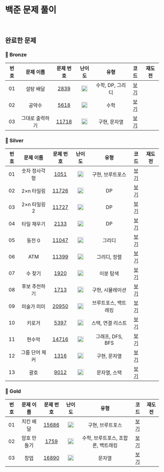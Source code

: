 백준 문제 풀이
==============================
<br>

## 완료한 문제

### 🥉 Bronze

|  번호  |  문제 이름  |  문제 번호  |  난이도  |  유형  |  코드  |  재도전  |
| :-----: | :-----: | :-----: | :-----: | :-----: | :-----: | :-----: |
| 01 | 설탕 배달 | [2839](https://www.acmicpc.net/problem/2839) | <img src="https://static.solved.ac/tier_small/5.svg" width="20px"/> | 수학, DP, 그리디 | [보기](./Bronze/BOJ2839.java) |  |
| 02 | 공약수 | [5618](https://www.acmicpc.net/problem/5618) | <img src="https://static.solved.ac/tier_small/3.svg" width="20px"/> | 수학 | [보기](./Bronze/BOJ5618.java) |  |
| 03 | 그대로 출력하기 | [11718](https://www.acmicpc.net/problem/11718) | <img src="https://static.solved.ac/tier_small/3.svg" width="20px"/> | 구현, 문자열 | [보기](./Bronze/BOJ11718.java) |  |

### 🥈 Silver

|  번호  |  문제 이름  |  문제 번호  |  난이도  |  유형  |  코드  |  재도전  |
| :-----: | :-----: | :-----: | :-----: | :-----: | :-----: | :-----: |
| 01 | 숫자 정사각형 | [1051](https://www.acmicpc.net/problem/1051) | <img src="https://static.solved.ac/tier_small/8.svg" width="20px"/> | 구현, 브루트포스 | [보기](./Silver/BOJ1051.cpp) |  |
| 02 | 2×n 타일링 | [11726](https://www.acmicpc.net/problem/11726) | <img src="https://static.solved.ac/tier_small/8.svg" width="20px"/> | DP | [보기](./Silver/BOJ11726.cpp) |  |
| 03 | 2×n 타일링 2 | [11727](https://www.acmicpc.net/problem/11727) | <img src="https://static.solved.ac/tier_small/8.svg" width="20px"/> | DP | [보기](./Silver/BOJ11727.cpp) |  |
| 04 | 타일 채우기 | [2133](https://www.acmicpc.net/problem/2133) | <img src="https://static.solved.ac/tier_small/10.svg" width="20px"/> | DP | [보기](./Silver/BOJ2133.cpp) |  |
| 05 | 동전 0 | [11047](https://www.acmicpc.net/problem/11047) | <img src="https://static.solved.ac/tier_small/9.svg" width="20px"/> | 그리디 | [보기](./Silver/BOJ11047.java) |  |
| 06 | ATM | [11399](https://www.acmicpc.net/problem/11399) | <img src="https://static.solved.ac/tier_small/8.svg" width="20px"/> | 그리디, 정렬 | [보기](./Silver/BOJ11399.java) |  |
| 07 | 수 찾기 | [1920](https://www.acmicpc.net/problem/1920) | <img src="https://static.solved.ac/tier_small/7.svg" width="20px"/> | 이분 탐색 | [보기](./Silver/BOJ1920.java) |  |
| 08 | 후보 추천하기 | [1713](https://www.acmicpc.net/problem/1713) | <img src="https://static.solved.ac/tier_small/9.svg" width="20px"/> | 구현, 시뮬레이션 | [보기](./Silver/BOJ1713.java) |  |
| 09 | 미술가 미미 | [20950](https://www.acmicpc.net/problem/20950) | <img src="https://static.solved.ac/tier_small/9.svg" width="20px"/> | 브루트포스, 백트래킹 | [보기](./Silver/BOJ20950.java) |  |
| 10 | 키로거 | [5397](https://www.acmicpc.net/problem/5397) | <img src="https://static.solved.ac/tier_small/8.svg" width="20px"/> | 스택, 연결 리스트 | [보기](./Silver/BOJ5397.java) |  |
| 11 | 현수막 | [14716](https://www.acmicpc.net/problem/14716) | <img src="https://static.solved.ac/tier_small/10.svg" width="20px"/> | 그래프, DFS, BFS | [보기](./Silver/BOJ14716.java) |  |
| 12 | 그룹 단어 체커 | [1316](https://www.acmicpc.net/problem/1316) | <img src="https://static.solved.ac/tier_small/6.svg" width="20px"/> | 구현, 문자열 | [보기](./Silver/BOJ1316.java) |  |
| 13 | 괄호 | [9012](https://www.acmicpc.net/problem/9012) | <img src="https://static.solved.ac/tier_small/7.svg" width="20px"/> | 문자열, 스택 | [보기](./Silver/BOJ9012.java) |  |

### 🥇 Gold

|  번호  |  문제 이름  |  문제 번호  |  난이도  |  유형  |  코드  |  재도전  |
| :-----: | :-----: | :-----: | :-----: | :-----: | :-----: | :-----: |
| 01 | 치킨 배달 | [15686](https://www.acmicpc.net/problem/15686) | <img src="https://static.solved.ac/tier_small/11.svg" width="20px"/> | 구현, 브루트포스 | [보기](./Gold/BOJ15686.java) |  |
| 02 | 암호 만들기 | [1759](https://www.acmicpc.net/problem/1759) | <img src="https://static.solved.ac/tier_small/11.svg" width="20px"/> | 수학, 브루트포스, 조합론, 백트래킹 | [보기](./Gold/BOJ1759.java) |  |
| 03 | 창업 | [16890](https://www.acmicpc.net/problem/16890) | <img src="https://static.solved.ac/tier_small/13.svg" width="20px"/> | 문자열 | [보기](./Gold/BOJ16890.java) |  |

[도전신청]: https://img.shields.io/badge/-도전신청-fd9090
[도전완료]: https://img.shields.io/badge/-도전완료-86b4f9
[다른버전]: https://img.shields.io/badge/-다른버전-646eff

[Bronze5]: https://static.solved.ac/tier_small/1.svg
[Bronze4]: https://static.solved.ac/tier_small/2.svg
[Bronze3]: https://static.solved.ac/tier_small/3.svg
[Bronze2]: https://static.solved.ac/tier_small/4.svg
[Bronze1]: https://static.solved.ac/tier_small/5.svg
[Silver5]: https://static.solved.ac/tier_small/6.svg
[Silver4]: https://static.solved.ac/tier_small/7.svg
[Silver3]: https://static.solved.ac/tier_small/8.svg
[Silver2]: https://static.solved.ac/tier_small/9.svg
[Silver1]: https://static.solved.ac/tier_small/10.svg
[Gold5]: https://static.solved.ac/tier_small/11.svg
[Gold4]: https://static.solved.ac/tier_small/12.svg
[Gold3]: https://static.solved.ac/tier_small/13.svg
[Gold2]: https://static.solved.ac/tier_small/14.svg
[Gold1]: https://static.solved.ac/tier_small/15.svg
